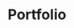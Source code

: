 ---
title: "Portfolio"
description: "This is meta description."
draft: false


# custom style
custom_class: "" 
custom_attributes: "" 
custom_css: ""
---